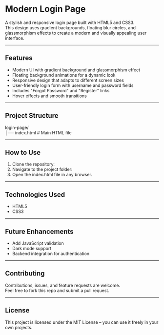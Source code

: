 # Modern Login Page

A stylish and responsive login page built with HTML5 and CSS3.  
This design uses gradient backgrounds, floating blur circles, and glassmorphism effects to create a modern and visually appealing user interface.  

---

## Features
- Modern UI with gradient background and glassmorphism effect  
- Floating background animations for a dynamic look  
- Responsive design that adapts to different screen sizes  
- User-friendly login form with username and password fields  
- Includes "Forgot Password" and "Register" links  
- Hover effects and smooth transitions  

---

## Project Structure
login-page/  
│── index.html   # Main HTML file  

---

## How to Use
1. Clone the repository:  
2. Navigate to the project folder:  
3. Open the index.html file in any browser.  

---

## Technologies Used
- HTML5  
- CSS3  

---

## Future Enhancements
- Add JavaScript validation  
- Dark mode support  
- Backend integration for authentication  

---

## Contributing
Contributions, issues, and feature requests are welcome.  
Feel free to fork this repo and submit a pull request.  

---

## License
This project is licensed under the MIT License – you can use it freely in your own projects.  
